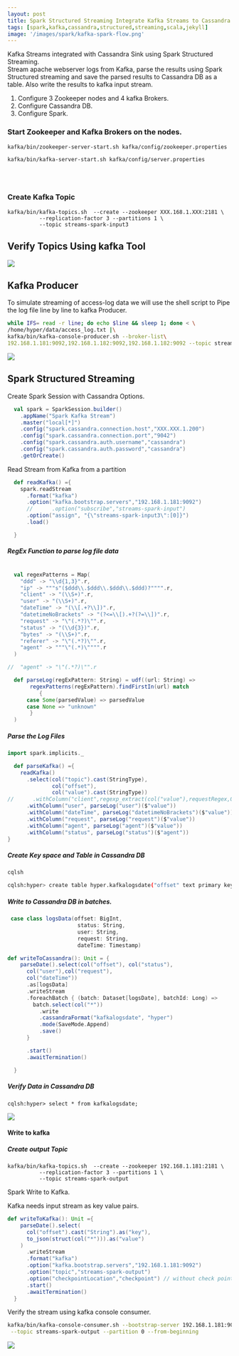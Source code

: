 ```yaml
---
layout: post
title: Spark Structured Streaming Integrate Kafka Streams to Cassandra Sink
tags: [spark,kafka,cassandra,structured,streaming,scala,jekyll]
image: '/images/spark/kafka-spark-flow.png'
---
```

Kafka Streams integrated with Cassandra Sink using Spark Structured Streaming.  
Stream apache webserver logs from Kafka, parse the results using Spark Structured streaming and save the parsed results to Cassandra DB as a table. Also write the results to kafka input stream.

1. Configure 3 Zookeeper nodes and 4 kafka Brokers.
2. Configure Cassandra DB.
3. Configure Spark.

  



### Start Zookeeper and Kafka Brokers on the nodes.

```shell
kafka/bin/zookeeper-server-start.sh kafka/config/zookeeper.properties

kafka/bin/kafka-server-start.sh kafka/config/server.properties


```

​                       

### Create Kafka Topic 

```
kafka/bin/kafka-topics.sh  --create --zookeeper XXX.168.1.XXX:2181 \
          --replication-factor 3 --partitions 1 \
          --topic streams-spark-input3
```

## Verify Topics Using kafka Tool

![](/images/spark/kafka-tool.png)



## Kafka Producer

To simulate streaming of access-log data we will use the shell script to Pipe the log file line by line to kafka Producer.

```sh
while IFS= read -r line; do echo $line && sleep 1; done < \
/home/hyper/data/access_log.txt |\
kafka/bin/kafka-console-producer.sh --broker-list\
192.168.1.181:9092,192.168.1.182:9092,192.168.1.182:9092 --topic streams-spark-input3
```

![](/images/spark/access-log.png)



## Spark Structured Streaming

Create Spark Session with Cassandra Options.

```scala
  val spark = SparkSession.builder()
    .appName("Spark Kafka Stream")
    .master("local[*]")
    .config("spark.cassandra.connection.host","XXX.XXX.1.200")
    .config("spark.cassandra.connection.port","9042")
    .config("spark.cassandra.auth.username","cassandra")
    .config("spark.cassandra.auth.password","cassandra")
    .getOrCreate()
```

Read Stream from Kafka from a partition

```scala
  def readKafka() ={
    spark.readStream
      .format("kafka")
      .option("kafka.bootstrap.servers","192.168.1.181:9092")
      //      .option("subscribe","streams-spark-input")
      .option("assign", "{\"streams-spark-input3\":[0]}")
      .load()

  }
```



##### RegEx Function to parse log file data

```scala

  val regexPatterns = Map(
    "ddd" -> "\\d{1,3}".r,
    "ip" -> """s"($ddd\\.$ddd\\.$ddd\\.$ddd)?"""".r,
    "client" -> "(\\S+)".r,
    "user" -> "(\\S+)".r,
    "dateTime" -> "(\\[.+?\\])".r,
    "datetimeNoBrackets" -> "(?<=\\[).+?(?=\\])".r,
    "request" -> "\"(.*?)\"".r,
    "status" -> "(\\d{3})".r,
    "bytes" -> "(\\S+)".r,
    "referer" -> "\"(.*?)\"".r,
    "agent" -> """\"(.*)\"""".r
  )

//  "agent" -> "\"(.*?)\"".r

  def parseLog(regExPattern: String) = udf((url: String) =>
       regexPatterns(regExPattern).findFirstIn(url) match
          {
      case Some(parsedValue) => parsedValue
      case None => "unknown"
       }
  )
```



##### Parse the Log Files

```scala
import spark.implicits._

  def parseKafka() ={
    readKafka()
      .select(col("topic").cast(StringType),
              col("offset"),
              col("value").cast(StringType))
//      .withColumn("client",regexp_extract(col("value"),requestRegex,0))
      .withColumn("user", parseLog("user")($"value"))
      .withColumn("dateTime", parseLog("datetimeNoBrackets")($"value"))
      .withColumn("request", parseLog("request")($"value"))
      .withColumn("agent", parseLog("agent")($"value"))
      .withColumn("status", parseLog("status")($"agent"))
}
```

##### Create Key space and Table in Cassandra DB

```sh
cqlsh

cqlsh:hyper> create table hyper.kafkalogsdate("offset" text primary key , "status" text, "user" text,"request"  text ,"dateTime" timestamp  );
```

##### Write to Cassandra DB in batches.

```scala
 case class logsData(offset: BigInt,
                      status: String,
                      user: String,
                      request: String,
                      dateTime: Timestamp)  

def writeToCassandra(): Unit = {
    parseDate().select(col("offset"), col("status"),
      col("user"),col("request"),
      col("dateTime"))
      .as[logsData]
      .writeStream
      .foreachBatch { (batch: Dataset[logsDate], batchId: Long) =>
        batch.select(col("*"))
          .write
          .cassandraFormat("kafkalogsdate", "hyper")
          .mode(SaveMode.Append)
          .save()
      }

      .start()
      .awaitTermination()

  }
```

##### Verify Data in Cassandra DB

```shell
cqlsh:hyper> select * from kafkalogsdate;
```

![](/images/spark/cassandra-sql.png)



#### Write to kafka

##### Create output Topic

```shell
kafka/bin/kafka-topics.sh  --create --zookeeper 192.168.1.181:2181 \
          --replication-factor 3 --partitions 1 \
          --topic streams-spark-output
```

Spark Write to Kafka.

Kafka needs input stream as key value pairs.

```scala
def writeToKafka(): Unit ={
    parseDate().select(
      col("offset").cast("String").as("key"),
      to_json(struct(col("*"))).as("value")
    )
      .writeStream
      .format("kafka")
      .option("kafka.bootstrap.servers","192.168.1.181:9092")
      .option("topic","streams-spark-output")
      .option("checkpointLocation","checkpoint") // without check point program fails
      .start()
      .awaitTermination()
  }
```

Verify the stream using kafka console consumer.

```sh
kafka/bin/kafka-console-consumer.sh --bootstrap-server 192.168.1.181:9092,192.168.1.182:9092,192.168.1.182:9092\
 --topic streams-spark-output --partition 0 --from-beginning
```

![](/images/spark/writekafka.png)




